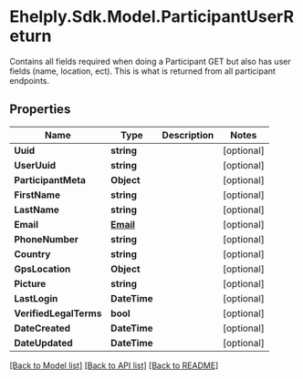 # Ehelply.Sdk.Model.ParticipantUserReturn
Contains all fields required when doing a Participant GET but also has user fields (name, location, ect). This is what is returned from all participant endpoints.

## Properties

Name | Type | Description | Notes
------------ | ------------- | ------------- | -------------
**Uuid** | **string** |  | [optional] 
**UserUuid** | **string** |  | [optional] 
**ParticipantMeta** | **Object** |  | [optional] 
**FirstName** | **string** |  | [optional] 
**LastName** | **string** |  | [optional] 
**Email** | [**Email**](Email.md) |  | [optional] 
**PhoneNumber** | **string** |  | [optional] 
**Country** | **string** |  | [optional] 
**GpsLocation** | **Object** |  | [optional] 
**Picture** | **string** |  | [optional] 
**LastLogin** | **DateTime** |  | [optional] 
**VerifiedLegalTerms** | **bool** |  | [optional] 
**DateCreated** | **DateTime** |  | [optional] 
**DateUpdated** | **DateTime** |  | [optional] 

[[Back to Model list]](../README.md#documentation-for-models) [[Back to API list]](../README.md#documentation-for-api-endpoints) [[Back to README]](../README.md)

